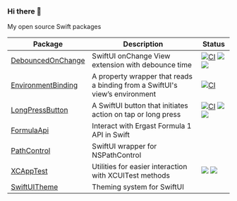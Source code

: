 ### Hi there 👋

My open source Swift packages

|                              Package                               |                                 Description                                 |                                                                               Status                                                                                |
| ------------------------------------------------------------------ | --------------------------------------------------------------------------- | ------------------------------------------------------------------------------------------------------------------------------------------------------------------- |
| [DebouncedOnChange](https://github.com/Tunous/DebouncedOnChange)   | SwiftUI onChange View extension with debounce time                          | [![CI](https://github.com/Tunous/DebouncedOnChange/actions/workflows/main.yml/badge.svg)](https://github.com/Tunous/DebouncedOnChange/actions/workflows/main.yml) [![](https://img.shields.io/endpoint?url=https%3A%2F%2Fswiftpackageindex.com%2Fapi%2Fpackages%2FTunous%2FDebouncedOnChange%2Fbadge%3Ftype%3Dswift-versions)](https://swiftpackageindex.com/Tunous/DebouncedOnChange) [![](https://img.shields.io/endpoint?url=https%3A%2F%2Fswiftpackageindex.com%2Fapi%2Fpackages%2FTunous%2FDebouncedOnChange%2Fbadge%3Ftype%3Dplatforms)](https://swiftpackageindex.com/Tunous/DebouncedOnChange) |
| [EnvironmentBinding](https://github.com/Tunous/EnvironmentBinding) | A property wrapper that reads a binding from a SwiftUI's view’s environment | [![CI](https://github.com/Tunous/EnvironmentBinding/actions/workflows/main.yml/badge.svg)](https://github.com/Tunous/EnvironmentBinding/actions/workflows/main.yml) |
| [LongPressButton](https://github.com/Tunous/LongPressButton)       | A SwiftUI button that initiates action on tap or long press                 | [![CI](https://github.com/Tunous/LongPressButton/actions/workflows/main.yml/badge.svg)](https://github.com/Tunous/LongPressButton/actions/workflows/main.yml) [![](https://img.shields.io/endpoint?url=https%3A%2F%2Fswiftpackageindex.com%2Fapi%2Fpackages%2FTunous%2FLongPressButton%2Fbadge%3Ftype%3Dswift-versions)](https://swiftpackageindex.com/Tunous/LongPressButton) [![](https://img.shields.io/endpoint?url=https%3A%2F%2Fswiftpackageindex.com%2Fapi%2Fpackages%2FTunous%2FLongPressButton%2Fbadge%3Ftype%3Dplatforms)](https://swiftpackageindex.com/Tunous/LongPressButton) |
| [FormulaApi](https://github.com/Tunous/FormulaApi)                 | Interact with Ergast Formula 1 API in Swift                                 | |
| [PathControl](https://github.com/Tunous/PathControl)               | SwiftUI wrapper for NSPathControl                                           | |
| [XCAppTest](https://github.com/Tunous/XCAppTest)                   | Utilities for easier interaction with XCUITest methods                      | [![](https://img.shields.io/endpoint?url=https%3A%2F%2Fswiftpackageindex.com%2Fapi%2Fpackages%2FTunous%2FXCAppTest%2Fbadge%3Ftype%3Dswift-versions)](https://swiftpackageindex.com/Tunous/XCAppTest) [![](https://img.shields.io/endpoint?url=https%3A%2F%2Fswiftpackageindex.com%2Fapi%2Fpackages%2FTunous%2FXCAppTest%2Fbadge%3Ftype%3Dplatforms)](https://swiftpackageindex.com/Tunous/XCAppTest) |
| [SwiftUITheme](https://github.com/Tunous/SwiftUITheme)                   | Theming system for SwiftUI                      | |
